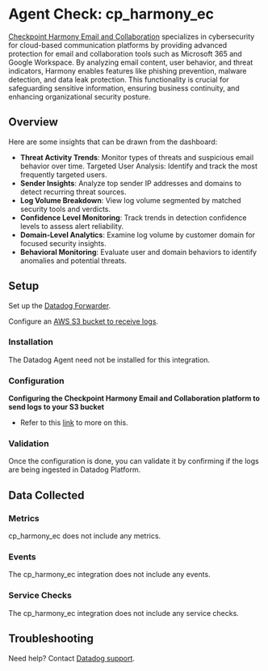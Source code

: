 # Agent Check: cp_harmony_ec

[Checkpoint Harmony Email and Collaboration][1] specializes in cybersecurity for cloud-based communication platforms by providing advanced protection for email and collaboration tools such as Microsoft 365 and Google Workspace. By analyzing email content, user behavior, and threat indicators, Harmony enables features like phishing prevention, malware detection, and data leak protection. This functionality is crucial for safeguarding sensitive information, ensuring business continuity, and enhancing organizational security posture.

## Overview

Here are some insights that can be drawn from the dashboard:

- **Threat Activity Trends**: Monitor types of threats and suspicious email behavior over time.
Targeted User Analysis: Identify and track the most frequently targeted users.
- **Sender Insights**: Analyze top sender IP addresses and domains to detect recurring threat sources.
- **Log Volume Breakdown**: View log volume segmented by matched security tools and verdicts.
- **Confidence Level Monitoring**: Track trends in detection confidence levels to assess alert reliability.
- **Domain-Level Analytics**: Examine log volume by customer domain for focused security insights.
- **Behavioral Monitoring**: Evaluate user and domain behaviors to identify anomalies and potential threats.

## Setup

Set up the [Datadog Forwarder][2].

Configure an [AWS S3 bucket to receive logs][3].

### Installation

The Datadog Agent need not be installed for this integration.

### Configuration

**Configuring the Checkpoint Harmony Email and Collaboration platform to send logs to your S3 bucket**
- Refer to this [link][4] to more on this.

### Validation

Once the configuration is done, you can validate it by confirming if the logs are being ingested in Datadog Platform.

## Data Collected

### Metrics

cp_harmony_ec does not include any metrics.

### Events

The cp_harmony_ec integration does not include any events.

### Service Checks

The cp_harmony_ec integration does not include any service checks.

## Troubleshooting

Need help? Contact [Datadog support][5].


[1]: https://www.checkpoint.com/harmony/email-security/
[2]: https://docs.datadoghq.com/logs/guide/forwarder/?tab=cloudformation
[3]: https://sc1.checkpoint.com/documents/Harmony_Email_and_Collaboration/Topics-Harmony-Email-Collaboration-Admin-Guide/Managing-Security-Events/SIEM.htm#Configuring_AWS_S3_to_Receive_Harmony_Email_&_Collaboration_Logs
[4]: https://sc1.checkpoint.com/documents/Harmony_Email_and_Collaboration/Topics-Harmony-Email-Collaboration-Admin-Guide/Managing-Security-Events/SIEM.htm#Configuring%20SIEM%20Integration
[5]: https://docs.datadoghq.com/help/
